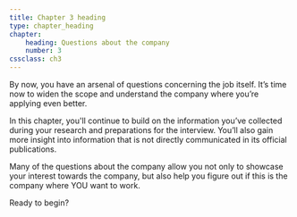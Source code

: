 ```yaml
---
title: Chapter 3 heading
type: chapter_heading
chapter:
    heading: Questions about the company
    number: 3
cssclass: ch3
---
```

By now, you have an arsenal of questions concerning the job itself. It’s time now to widen the scope and understand the company where you’re applying even better.

In this chapter, you'll continue to build on the information you’ve collected during your research and preparations for the interview. You’ll also gain more insight into information that is not directly communicated in its official publications.

Many of the questions about the company allow you not only to showcase your interest towards the company, but also help you figure out if this is the company where YOU want to work.

Ready to begin?